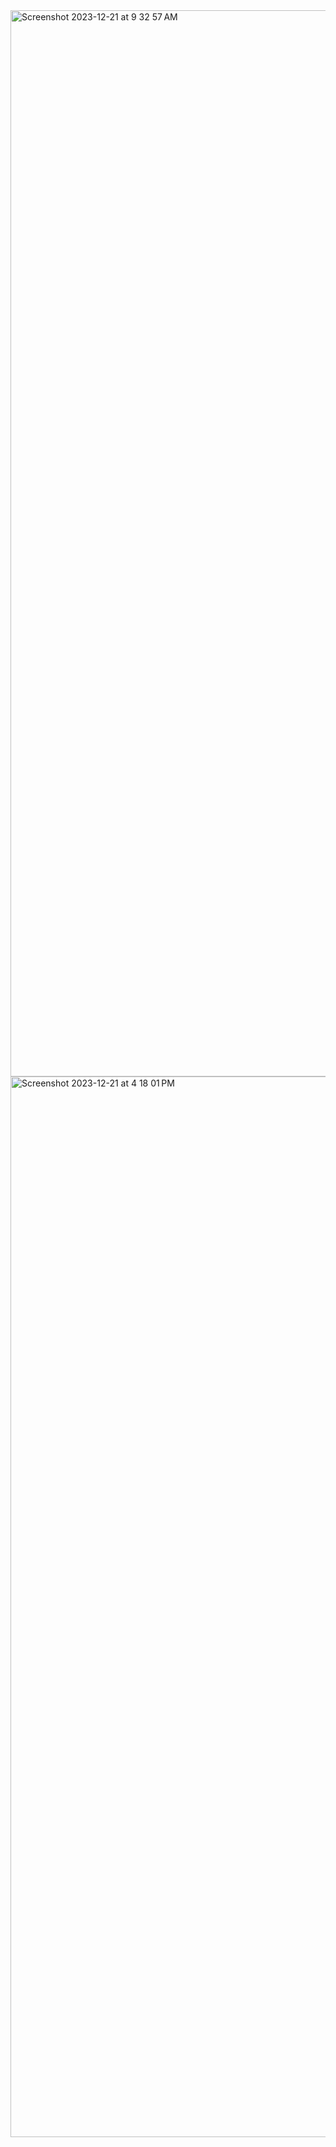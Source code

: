<img width="1706" alt="Screenshot 2023-12-21 at 9 32 57 AM" src="https://github.com/CypherAk007/Trillio-React-App/assets/71595919/286d8579-1879-47ed-9e8c-5f2febb4f321">

<img width="1697" alt="Screenshot 2023-12-21 at 4 18 01 PM" src="https://github.com/CypherAk007/Trillio-React-App/assets/71595919/8ae631a2-95d4-4e08-9156-c51db446334a">
